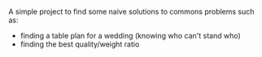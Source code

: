 A simple project to find some naive solutions to commons problems such as:
- finding a table plan for a wedding (knowing who can't stand who)
- finding the best quality/weight ratio
